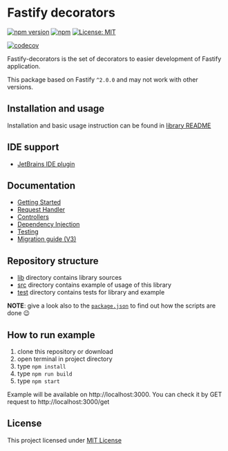 # Fastify decorators
[![npm version](https://badge.fury.io/js/fastify-decorators.svg?colorB=brightgreen)](https://www.npmjs.com/package/fastify-decorators)
[![npm](https://img.shields.io/npm/dm/fastify-decorators.svg?colorB=brightgreen)](https://www.npmjs.com/package/fastify-decorators)
[![License: MIT](https://img.shields.io/badge/License-MIT-brightgreen.svg)](https://opensource.org/licenses/MIT)

[![codecov](https://codecov.io/gh/L2jLiga/fastify-decorators/branch/next/graph/badge.svg)](https://codecov.io/gh/L2jLiga/fastify-decorators)

Fastify-decorators is the set of decorators to easier development of Fastify application.

This package based on Fastify `^2.0.0` and may not work with other versions.

## Installation and usage

Installation and basic usage instruction can be found in [library README]

## IDE support

- [JetBrains IDE plugin]

## Documentation

- [Getting Started]
- [Request Handler]
- [Controllers]
- [Dependency Injection]
- [Testing]
- [Migration guide (V3)]

## Repository structure

- [lib] directory contains library sources
- [src] directory contains example of usage of this library
- [test] directory contains tests for library and example

**NOTE**: give a look also to the [`package.json`] to find out how the scripts are done 😉

## How to run example

1. clone this repository or download
1. open terminal in project directory
1. type `npm install`
1. type `npm run build`
1. type `npm start`

Example will be available on http://localhost:3000. You can check it by GET request to http://localhost:3000/get

## License

This project licensed under [MIT License]

[library README]: ./lib/README.md
[JetBrains IDE plugin]: https://plugins.jetbrains.com/plugin/13801-fastify-decorators
[lib]: ./lib
[src]: ./src
[test]: ./test
[`package.json`]: ./package.json
[Getting Started]: ./lib/docs/Getting-Started.md
[Request Handler]: ./lib/docs/Request-Handlers.md
[Controllers]: ./lib/docs/Controllers.md
[Dependency Injection]: ./lib/docs/Dependency-Injection.md
[Testing]: ./lib/docs/Testing.md
[Migration guide (V3)]: ./lib/docs/Migration-to-v3.md
[MIT License]: https://github.com/L2jLiga/fastify-decorators/blob/master/LICENSE

